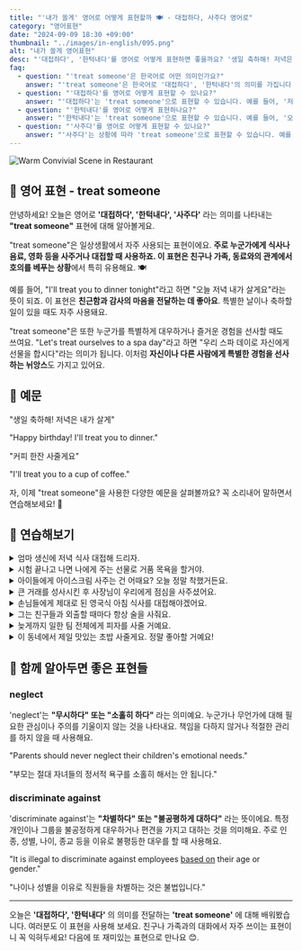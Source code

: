 ```yaml
---
title: "'내가 쏠게' 영어로 어떻게 표현할까 🍽️ - 대접하다, 사주다 영어로"
category: "영어표현"
date: "2024-09-09 18:30 +09:00"
thumbnail: "../images/in-english/095.png"
alt: "내가 쏠게 영어표현"
desc: "'대접하다', '한턱내다'를 영어로 어떻게 표현하면 좋을까요? '생일 축하해! 저녁은 내가 살게', '커피 한잔 사줄게요' 등을 영어로 표현하는 법을 배워봅시다. 다양한 예문을 통해서 연습하고 본인의 표현으로 만들어 보세요."
faq:
  - question: "'treat someone'은 한국어로 어떤 의미인가요?"
    answer: "'treat someone'은 한국어로 '대접하다', '한턱내다'의 의미를 가집니다. 주로 누군가에게 식사나 음료, 영화 등을 사주거나 대접할 때 사용합니다."
  - question: "'대접하다'를 영어로 어떻게 표현할 수 있나요?"
    answer: "'대접하다'는 'treat someone'으로 표현할 수 있습니다. 예를 들어, '저녁 식사를 대접할게요'는 'I'll treat you to dinner'로 말할 수 있습니다."
  - question: "'한턱내다'를 영어로 어떻게 표현하나요?"
    answer: "'한턱내다'는 'treat someone'으로 표현할 수 있습니다. 예를 들어, '오늘은 내가 한턱낼게'는 'I'll treat you today'로 말할 수 있습니다."
  - question: "'사주다'를 영어로 어떻게 표현할 수 있나요?"
    answer: "'사주다'는 상황에 따라 'treat someone'으로 표현할 수 있습니다. 예를 들어, '커피 한잔 사줄게'는 'I'll treat you to a cup of coffee'로 말할 수 있습니다."
---
```


![Warm Convivial Scene in Restaurant](../images/in-english/095-1.avif)

## 🌟 영어 표현 - treat someone

안녕하세요! 오늘은 영어로 **'대접하다', '한턱내다', '사주다'** 라는 의미를 나타내는 **"treat someone"** 표현에 대해 알아볼게요.

"treat someone"은 일상생활에서 자주 사용되는 표현이에요. **주로 누군가에게 식사나 음료, 영화 등을 사주거나 대접할 때 사용하죠. 이 표현은 친구나 가족, 동료와의 관계에서 호의를 베푸는 상황**에서 특히 유용해요. 🍽️

예를 들어, "I'll treat you to dinner tonight"라고 하면 "오늘 저녁 내가 살게요"라는 뜻이 되죠. 이 표현은 **친근함과 감사의 마음을 전달하는 데 좋아요**. 특별한 날이나 축하할 일이 있을 때도 자주 사용돼요.

"treat someone"은 또한 누군가를 특별하게 대우하거나 즐거운 경험을 선사할 때도 쓰여요. "Let's treat ourselves to a spa day"라고 하면 "우리 스파 데이로 자신에게 선물을 합시다"라는 의미가 됩니다. 이처럼 **자신이나 다른 사람에게 특별한 경험을 선사하는 뉘앙스**도 가지고 있어요.

<script async src="https://pagead2.googlesyndication.com/pagead/js/adsbygoogle.js?client=ca-pub-1465612013356152"
     crossorigin="anonymous"></script>
<!-- engple-horizontal-ad -->

<ins class="adsbygoogle"
     style="display:block"
     data-ad-client="ca-pub-1465612013356152"
     data-ad-slot="2106896038"
     data-ad-format="auto"
     data-full-width-responsive="true"></ins>

<script>
     (adsbygoogle = window.adsbygoogle || []).push({});
</script>

## 📖 예문

"생일 축하해! 저녁은 내가 살게"

"Happy birthday! I'll treat you to dinner."

"커피 한잔 사줄게요"

"I'll treat you to a cup of coffee."

자, 이제 "treat someone"을 사용한 다양한 예문을 살펴볼까요? 꼭 소리내어 말하면서 연습해보세요! 🎉

## 💬 연습해보기

<details>
<summary>엄마 생신에 저녁 식사 대접해 드리자.</summary>
<span>Let's treat Mom to dinner for her birthday.</span>
</details>

<details>
<summary>시험 끝나고 나면 나에게 주는 선물로 거품 목욕을 할거야.</summary>
<span>After the exam, I'm gonna treat myself to a nice bubble bath.</span>
</details>

<details>
<summary>아이들에게 아이스크림 사주는 건 어때요? 오늘 정말 착했거든요.</summary>
<span>How about we treat the kids to ice cream? They've been so good today.</span>
</details>

<details>
<summary>큰 거래를 성사시킨 후 사장님이 우리에게 점심을 사주셨어요.</summary>
<span>My boss treated us to lunch after we closed the big deal.</span>
</details>

<details>
<summary>손님들에게 제대로 된 영국식 아침 식사를 대접해야겠어요.</summary>
<span>We should treat our guests to a proper English breakfast.</span>
</details>

<details>
<summary>그는 친구들과 외출할 때마다 항상 술을 사줘요.</summary>
<span>He always treats his friends to drinks when they go out.</span>
</details>

<details>
<summary>늦게까지 일한 팀 전체에게 피자를 사줄 거예요.</summary>
<span>We're treating the whole team to pizza for working late.</span>
</details>

<details>
<summary>이 동네에서 제일 맛있는 초밥 사줄게요. 정말 좋아할 거예요!</summary>
<span>I'm gonna treat you to the best sushi in town. You're gonna love it!</span>
</details>

## 🤝 함께 알아두면 좋은 표현들

### neglect

'neglect'는 **"무시하다" 또는 "소홀히 하다"** 라는 의미예요. 누군가나 무언가에 대해 필요한 관심이나 주의를 기울이지 않는 것을 나타내요. 책임을 다하지 않거나 적절한 관리를 하지 않을 때 사용해요.

"Parents should never neglect their children's emotional needs."

"부모는 절대 자녀들의 정서적 욕구를 소홀히 해서는 안 됩니다."

### discriminate against

'discriminate against'는 **"차별하다" 또는 "불공평하게 대하다"** 라는 뜻이에요. 특정 개인이나 그룹을 불공정하게 대우하거나 편견을 가지고 대하는 것을 의미해요. 주로 인종, 성별, 나이, 종교 등을 이유로 불평등한 대우를 할 때 사용해요.

"It is illegal to discriminate against employees [based on](/blog/in-english/272.based-on/) their age or gender."

"나이나 성별을 이유로 직원들을 차별하는 것은 불법입니다."

---

오늘은 **'대접하다', '한턱내다'** 의 의미를 전달하는 **'treat someone'** 에 대해 배워봤습니다. 여러분도 이 표현을 사용해 보세요. 친구나 가족과의 대화에서 자주 쓰이는 표현이니 꼭 익혀두세요! 다음에 또 재미있는 표현으로 만나요 😊.
